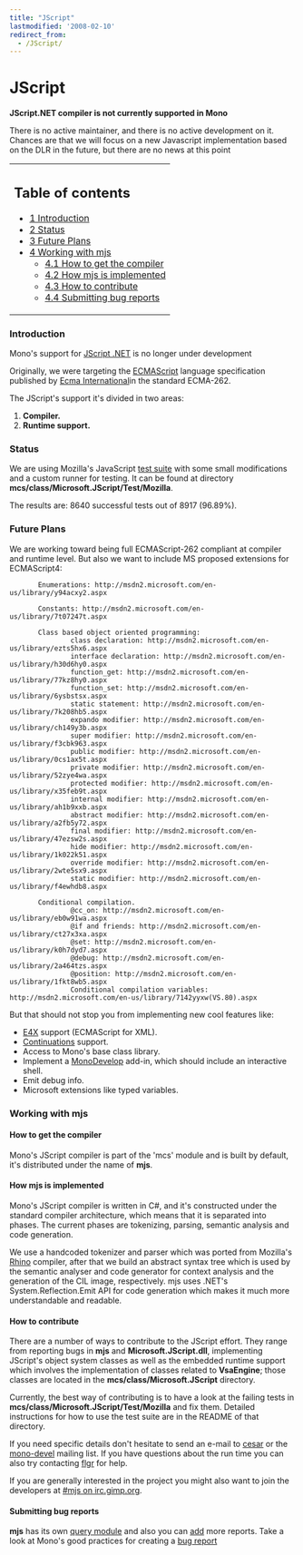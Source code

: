 ```yaml
---
title: "JScript"
lastmodified: '2008-02-10'
redirect_from:
  - /JScript/
---
```


JScript
=======

**JScript.NET compiler is not currently supported in Mono**

There is no active maintainer, and there is no active development on it. Chances are that we will focus on a new Javascript implementation based on the DLR in the future, but there are no news at this point

<table>
<col width="100%" />
<tbody>
<tr class="odd">
<td align="left"><h2>Table of contents</h2>
<ul>
<li><a href="#introduction">1 Introduction</a></li>
<li><a href="#status">2 Status</a></li>
<li><a href="#future-plans">3 Future Plans</a></li>
<li><a href="#working-with-mjs">4 Working with mjs</a>
<ul>
<li><a href="#how-to-get-the-compiler">4.1 How to get the compiler</a></li>
<li><a href="#how-mjs-is-implemented">4.2 How mjs is implemented</a></li>
<li><a href="#how-to-contribute">4.3 How to contribute</a></li>
<li><a href="#submitting-bug-reports">4.4 Submitting bug reports</a></li>
</ul></li>
</ul></td>
</tr>
</tbody>
</table>

### Introduction

Mono's support for [JScript .NET](http://msdn.microsoft.com/library/default.asp?url=/library/en-us/jscript7/html/jsorijscript.asp) is no longer under development

Originally, we were targeting the [ECMAScript](http://www.ecma-international.org/publications/standards/Ecma-262.htm) language specification published by [Ecma International](http://www.ecma-international.org/)in the standard ECMA-262.

The JScript's support it's divided in two areas:

1.  **Compiler.**
2.  **Runtime support.**

### Status

We are using Mozilla's JavaScript [test suite](http://www.mozilla.org/js/tests/library.html) with some small modifications and a custom runner for testing. It can be found at directory **mcs/class/Microsoft.JScript/Test/Mozilla**.

The results are: 8640 successful tests out of 8917 (96.89%).

### Future Plans

We are working toward being full ECMAScript-262 compliant at compiler and runtime level. But also we want to include MS proposed extensions for ECMAScript4:

           Enumerations: http://msdn2.microsoft.com/en-us/library/y94acxy2.aspx

           Constants: http://msdn2.microsoft.com/en-us/library/7t07247t.aspx

           Class based object oriented programming:
                   class declaration: http://msdn2.microsoft.com/en-us/library/ezts5hx6.aspx
                   interface declaration: http://msdn2.microsoft.com/en-us/library/h30d6hy0.aspx
                   function_get: http://msdn2.microsoft.com/en-us/library/77kz8hy0.aspx
                   function_set: http://msdn2.microsoft.com/en-us/library/6ysbstsx.aspx
                   static statement: http://msdn2.microsoft.com/en-us/library/7k208hb5.aspx
                   expando modifier: http://msdn2.microsoft.com/en-us/library/ch149y3b.aspx
                   super modifier: http://msdn2.microsoft.com/en-us/library/f3cbk963.aspx
                   public modifier: http://msdn2.microsoft.com/en-us/library/0cs1ax5t.aspx
                   private modifier: http://msdn2.microsoft.com/en-us/library/52zye4wa.aspx
                   protected modifier: http://msdn2.microsoft.com/en-us/library/x35feb9t.aspx
                   internal modifier: http://msdn2.microsoft.com/en-us/library/ah1b9xxb.aspx
                   abstract modifier: http://msdn2.microsoft.com/en-us/library/a2fb5y72.aspx
                   final modifier: http://msdn2.microsoft.com/en-us/library/47ezsw2s.aspx
                   hide modifier: http://msdn2.microsoft.com/en-us/library/1k022k51.aspx
                   override modifier: http://msdn2.microsoft.com/en-us/library/2wte5sx9.aspx
                   static modifier: http://msdn2.microsoft.com/en-us/library/f4ewhdb8.aspx

           Conditional compilation.
                   @cc_on: http://msdn2.microsoft.com/en-us/library/eb0w91wa.aspx
                   @if and friends: http://msdn2.microsoft.com/en-us/library/ct27x3xa.aspx
                   @set: http://msdn2.microsoft.com/en-us/library/k0h7dyd7.aspx
                   @debug: http://msdn2.microsoft.com/en-us/library/2a464tzs.aspx
                   @position: http://msdn2.microsoft.com/en-us/library/1fkt8wb5.aspx
                   Conditional compilation variables: http://msdn2.microsoft.com/en-us/library/7142yyxw(VS.80).aspx

 But that should not stop you from implementing new cool features like:

-   [E4X](http://www.ecma-international.org/publications/standards/Ecma-357.htm) support (ECMAScript for XML).
-   [Continuations](http://wiki.apache.org/cocoon/RhinoWithContinuations) support.
-   Access to Mono's base class library.
-   Implement a [MonoDevelop](http://www.monodevelop.com/) add-in, which should include an interactive shell.
-   Emit debug info.
-   Microsoft extensions like typed variables.

### Working with mjs

#### How to get the compiler

Mono's JScript compiler is part of the 'mcs' module and is built by default, it's distributed under the name of **mjs**.

#### How mjs is implemented

Mono's JScript compiler is written in C#, and it's constructed under the standard compiler architecture, which means that it is separated into phases. The current phases are tokenizing, parsing, semantic analysis and code generation.

We use a handcoded tokenizer and parser which was ported from Mozilla's [Rhino](http://www.mozilla.org/rhino/) compiler, after that we build an abstract syntax tree which is used by the semantic analyser and code generator for context analysis and the generation of the CIL image, respectively. mjs uses .NET's System.Reflection.Emit API for code generation which makes it much more understandable and readable.

#### How to contribute

There are a number of ways to contribute to the JScript effort. They range from reporting bugs in **mjs** and **Microsoft.JScript.dll**, implementing JScript's object system classes as well as the embedded runtime support which involves the implementation of classes related to **VsaEngine**; those classes are located in the **mcs/class/Microsoft.JScript** directory.

Currently, the best way of contributing is to have a look at the failing tests in **mcs/class/Microsoft.JScript/Test/Mozilla** and fix them. Detailed instructions for how to use the test suite are in the README of that directory.

If you need specific details don't hesitate to send an e-mail to [cesar](mailto:cesar@ciencias.unam.mx) or the [mono-devel](mailto:mono-devel-list@lists.dot.net) mailing list. If you have questions about the run time you can also try contacting [flgr](mailto:flgr@ccan.de) for help.

If you are generally interested in the project you might also want to join the developers at [#mjs on irc.gimp.org](irc://irc.gimp.org/mjs).

#### Submitting bug reports

**mjs** has its own [query module](http://bugzilla.ximian.com/buglist.cgi?product=Mono%3A+Compilers&component=jscript&bug_status=NEW&bug_status=ASSIGNED&bug_status=REOPENED&order=bugs.bug_id) and also you can [add](http://bugzilla.ximian.com/enter_bug.cgi?product=Mono%3A+Compilers&component=jscript) more reports. Take a look at Mono's good practices for creating a [bug report](/Bugs)

